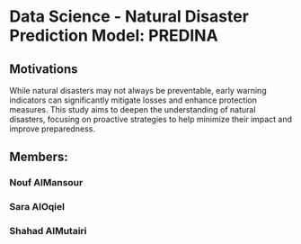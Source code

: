 # Data Science - Natural Disaster Prediction Model: PREDINA
## Motivations 
While natural disasters may not always be preventable, early warning indicators can significantly mitigate losses and enhance protection measures. This study aims to deepen the understanding of natural disasters, focusing on proactive strategies to help minimize their impact and improve preparedness.

## Members:
### Nouf AlMansour 
### Sara AlOqiel 
### Shahad AlMutairi 
